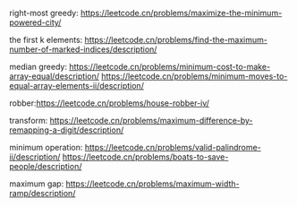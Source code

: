 
right-most greedy: https://leetcode.cn/problems/maximize-the-minimum-powered-city/

the first k elements: https://leetcode.cn/problems/find-the-maximum-number-of-marked-indices/description/

median greedy:
https://leetcode.cn/problems/minimum-cost-to-make-array-equal/description/
https://leetcode.cn/problems/minimum-moves-to-equal-array-elements-ii/description/

robber:https://leetcode.cn/problems/house-robber-iv/

transform:
https://leetcode.cn/problems/maximum-difference-by-remapping-a-digit/description/

minimum operation:
https://leetcode.cn/problems/valid-palindrome-ii/description/
https://leetcode.cn/problems/boats-to-save-people/description/


maximum gap:
https://leetcode.cn/problems/maximum-width-ramp/description/